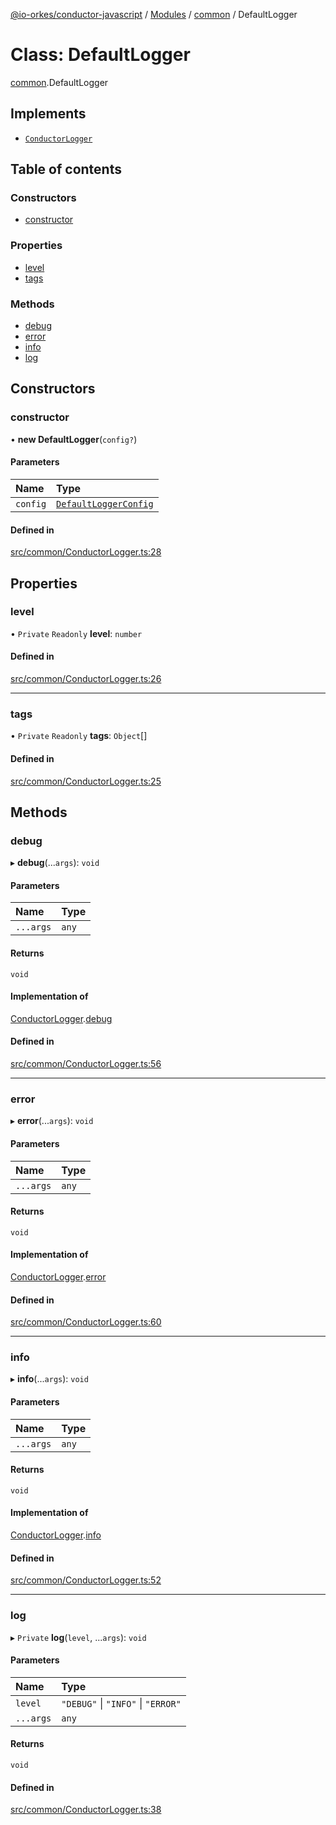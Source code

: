 [@io-orkes/conductor-javascript](../README.md) / [Modules](../modules.md) / [common](../modules/common.md) / DefaultLogger

# Class: DefaultLogger

[common](../modules/common.md).DefaultLogger

## Implements

- [`ConductorLogger`](../interfaces/common.ConductorLogger.md)

## Table of contents

### Constructors

- [constructor](common.DefaultLogger.md#constructor)

### Properties

- [level](common.DefaultLogger.md#level)
- [tags](common.DefaultLogger.md#tags)

### Methods

- [debug](common.DefaultLogger.md#debug)
- [error](common.DefaultLogger.md#error)
- [info](common.DefaultLogger.md#info)
- [log](common.DefaultLogger.md#log)

## Constructors

### constructor

• **new DefaultLogger**(`config?`)

#### Parameters

| Name | Type |
| :------ | :------ |
| `config` | [`DefaultLoggerConfig`](../interfaces/common.DefaultLoggerConfig.md) |

#### Defined in

[src/common/ConductorLogger.ts:28](https://github.com/conductor-sdk/conductor-javascript/blob/dbd8275/src/common/ConductorLogger.ts#L28)

## Properties

### level

• `Private` `Readonly` **level**: `number`

#### Defined in

[src/common/ConductorLogger.ts:26](https://github.com/conductor-sdk/conductor-javascript/blob/dbd8275/src/common/ConductorLogger.ts#L26)

___

### tags

• `Private` `Readonly` **tags**: `Object`[]

#### Defined in

[src/common/ConductorLogger.ts:25](https://github.com/conductor-sdk/conductor-javascript/blob/dbd8275/src/common/ConductorLogger.ts#L25)

## Methods

### debug

▸ **debug**(...`args`): `void`

#### Parameters

| Name | Type |
| :------ | :------ |
| `...args` | `any` |

#### Returns

`void`

#### Implementation of

[ConductorLogger](../interfaces/common.ConductorLogger.md).[debug](../interfaces/common.ConductorLogger.md#debug)

#### Defined in

[src/common/ConductorLogger.ts:56](https://github.com/conductor-sdk/conductor-javascript/blob/dbd8275/src/common/ConductorLogger.ts#L56)

___

### error

▸ **error**(...`args`): `void`

#### Parameters

| Name | Type |
| :------ | :------ |
| `...args` | `any` |

#### Returns

`void`

#### Implementation of

[ConductorLogger](../interfaces/common.ConductorLogger.md).[error](../interfaces/common.ConductorLogger.md#error)

#### Defined in

[src/common/ConductorLogger.ts:60](https://github.com/conductor-sdk/conductor-javascript/blob/dbd8275/src/common/ConductorLogger.ts#L60)

___

### info

▸ **info**(...`args`): `void`

#### Parameters

| Name | Type |
| :------ | :------ |
| `...args` | `any` |

#### Returns

`void`

#### Implementation of

[ConductorLogger](../interfaces/common.ConductorLogger.md).[info](../interfaces/common.ConductorLogger.md#info)

#### Defined in

[src/common/ConductorLogger.ts:52](https://github.com/conductor-sdk/conductor-javascript/blob/dbd8275/src/common/ConductorLogger.ts#L52)

___

### log

▸ `Private` **log**(`level`, ...`args`): `void`

#### Parameters

| Name | Type |
| :------ | :------ |
| `level` | ``"DEBUG"`` \| ``"INFO"`` \| ``"ERROR"`` |
| `...args` | `any` |

#### Returns

`void`

#### Defined in

[src/common/ConductorLogger.ts:38](https://github.com/conductor-sdk/conductor-javascript/blob/dbd8275/src/common/ConductorLogger.ts#L38)
